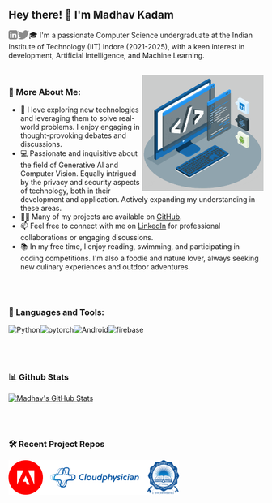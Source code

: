 ## Hey there! 👋 I'm Madhav Kadam
<a href='https://www.linkedin.com/in/madhav-kadam/'><img align='left' alt="linkedin" src="assets/linkedin.svg" height='18px'/></a>
<a href='https://x.com/kpmadhav18'><img align='left' alt="twitter" src="assets/twitter.svg" height='18px'/></a>
🎓 I'm a passionate Computer Science undergraduate at the Indian Institute of Technology (IIT) Indore (2021-2025), with a keen interest in development, Artificial Intelligence, and Machine Learning.

<br/>

<img align="right" alt="GIF" src="techstack.gif" width="240px"/>
  
### 🧐 More About Me:
- 🚀 I love exploring new technologies and leveraging them to solve real-world problems. I enjoy engaging in thought-provoking debates and discussions.
- 💻 Passionate and inquisitive about the field of Generative AI and Computer Vision. Equally intrigued by the privacy and security aspects of technology, both in their development and application. Actively expanding my understanding in these areas.
- 👨‍💻 Many of my projects are available on [GitHub](https://github.com/madhaviit?tab=repositories).
- 📫 Feel free to connect with me on [LinkedIn](https://www.linkedin.com/in/madhav-kadam/) for professional collaborations or engaging discussions.
- 📚 In my free time, I enjoy reading, swimming, and participating in coding competitions. I'm also a foodie and nature lover, always seeking new culinary experiences and outdoor adventures.


<br></br>


### 🔨 Languages and Tools:
<a href="https://www.python.org" target="_blank"><img align="left" alt="Python" height ="42px" src="https://raw.githubusercontent.com/rahul-jha98/github_readme_icons/main/language_and_tools/square/python/python.svg"></a>
<a href="https://pytorch.org/" target="_blank"> <img align="left" src="https://raw.githubusercontent.com/rahul-jha98/github_readme_icons/main/language_and_tools/square/pytorch/pytorch.svg" alt="pytorch" height="42px"/> </a> 
<a href="https://developer.android.com" target="_blank"> <img align="left" alt="Android" height ="42px" src="https://raw.githubusercontent.com/rahul-jha98/github_readme_icons/main/language_and_tools/square/android/android.svg"> </a>
<a href="https://firebase.google.com/" target="_blank"> <img align="left" src="https://raw.githubusercontent.com/rahul-jha98/github_readme_icons/main/language_and_tools/square/firebase/firebase.svg" alt="firebase" height ="42px"/> </a>
<br></br>
<br></br>
### 📊 Github Stats
<a href='https://github.com/madhaviit/github-stats-transparent'>
  
![Madhav's GitHub Stats](https://github-readme-stats.vercel.app/api?username=madhaviit&show_icons=true&theme=radical)

</a>

<br></br>
### 🛠️ Recent Project Repos
<a href="https://github.com/madhaviit/Adobe-Behaviour-Simulation-Challenge" target="_blank"> <img alt="adobechallenge" src="assets/adobe.svg" height="68" align="left"> </a>
<a href="https://github.com/madhaviit/Cloudphysician-InterIIT2023.git" target="_blank"> <img alt="vitalsextraction" src="assets/Cloudphy.svg"  height="68" align="left"> </a>
<a href="https://github.com/madhaviit/iitihub-1" target="_blank"> <img alt="iitihub" src="assets/iiti.png" height="68" align="left"> </a>

<br>
